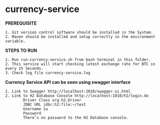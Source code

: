 # currency-service

**PREREQUISITE**

    1. Git version control software should be installed in the System.
    2. Maven should be installed and setup correctly in the environment variable.

**STEPS TO RUN**

	1. Run run-currency-service.sh from bash terminal in this folder.
	2. This service will start checking latest exchange rate for BTC in every 15 Seconds.
	3. Check log file currency-service.log
	
**Currency Service API can be seen using swagger interface**

	1. Link to Swagger http://localhost:1010/swagger-ui.html
	2. Link to H2 Database Console http://localhost:1010/h2/login.do
			Driver Class org.h2.Driver
			JDBC URL jdbc:h2:file:~/test
			Username sa
			Password
			There’s no password to the H2 Database console.
